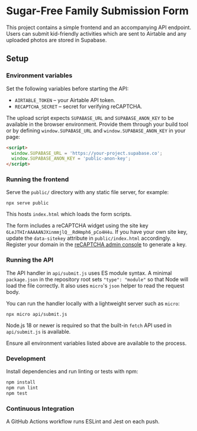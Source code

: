 # Sugar-Free Family Submission Form

This project contains a simple frontend and an accompanying API endpoint. Users can submit kid-friendly activities which are sent to Airtable and any uploaded photos are stored in Supabase.

## Setup

### Environment variables

Set the following variables before starting the API:

- `AIRTABLE_TOKEN` – your Airtable API token.
- `RECAPTCHA_SECRET` – secret for verifying reCAPTCHA.

The upload script expects `SUPABASE_URL` and `SUPABASE_ANON_KEY` to be
available in the browser environment. Provide them through your build
tool or by defining `window.SUPABASE_URL` and `window.SUPABASE_ANON_KEY`
in your page:

```html
<script>
  window.SUPABASE_URL = 'https://your-project.supabase.co';
  window.SUPABASE_ANON_KEY = 'public-anon-key';
</script>
```

### Running the frontend

Serve the `public/` directory with any static file server, for example:

```
npx serve public
```

This hosts `index.html` which loads the form scripts.

The form includes a reCAPTCHA widget using the site key `6LeJTHIrAAAAANJXinmmjlQ__RdHmph6_pCo4H4u`. If you have your own site key, update the `data-sitekey` attribute in `public/index.html` accordingly. Register your domain in the [reCAPTCHA admin console](https://www.google.com/recaptcha/admin) to generate a key.

### Running the API

The API handler in `api/submit.js` uses ES module syntax. A minimal
`package.json` in the repository root sets `"type": "module"` so that Node will
load the file correctly. It also uses `micro`'s `json` helper to read the request
body.

You can run the handler locally with a lightweight server such as `micro`:

```
npx micro api/submit.js
```

Node.js 18 or newer is required so that the built-in `fetch` API used in
`api/submit.js` is available.

Ensure all environment variables listed above are available to the process.


### Development

Install dependencies and run linting or tests with npm:

```sh
npm install
npm run lint
npm test
```

### Continuous Integration

A GitHub Actions workflow runs ESLint and Jest on each push.
